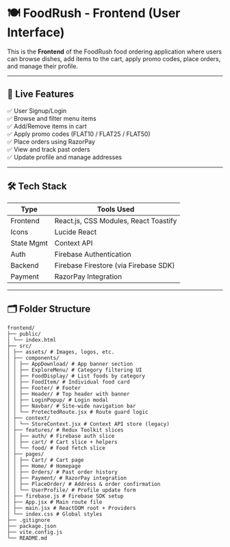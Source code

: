 # 🍽️ FoodRush - Frontend (User Interface)

This is the **Frontend** of the FoodRush food ordering application where users can browse dishes, add items to the cart, apply promo codes, place orders, and manage their profile.

---

## 🚀 Live Features

✅ User Signup/Login  
✅ Browse and filter menu items  
✅ Add/Remove items in cart  
✅ Apply promo codes (FLAT10 / FLAT25 / FLAT50)  
✅ Place orders using RazorPay  
✅ View and track past orders  
✅ Update profile and manage addresses  

---

## 🛠 Tech Stack

| Type       | Tools Used                                         |
|------------|----------------------------------------------------|
| Frontend   | React.js, CSS Modules, React Toastify              |
| Icons      | Lucide React                                       |
| State Mgmt | Context API                                        |
| Auth       | Firebase Authentication                            |
| Backend    | Firebase Firestore (via Firebase SDK)              |
| Payment    | RazorPay Integration                               |

---

## 🗂 Folder Structure

```
frontend/
├── public/
│ └── index.html
├── src/
│ ├── assets/ # Images, logos, etc.
│ ├── components/
│ │ ├── AppDownload/ # App banner section
│ │ ├── ExploreMenu/ # Category filtering UI
│ │ ├── FoodDisplay/ # List foods by category
│ │ ├── FoodItem/ # Individual food card
│ │ ├── Footer/ # Footer
│ │ ├── Header/ # Top header with banner
│ │ ├── LoginPopup/ # Login modal
│ │ ├── Navbar/ # Site-wide navigation bar
│ │ └── ProtectedRoute.jsx # Route guard logic
│ ├── context/
│ │ └── StoreContext.jsx # Context API store (legacy)
│ ├── features/ # Redux Toolkit slices
│ │ ├── auth/ # Firebase auth slice
│ │ ├── cart/ # Cart slice + helpers
│ │ └── food/ # Food fetch slice
│ ├── pages/
│ │ ├── Cart/ # Cart page
│ │ ├── Home/ # Homepage
│ │ ├── Orders/ # Past order history
│ │ ├── Payment/ # RazorPay integration
│ │ ├── PlaceOrder/ # Address & order confirmation
│ │ └── UserProfile/ # Profile update form
│ ├── firebase.js # Firebase SDK setup
│ ├── App.jsx # Main route file
│ ├── main.jsx # ReactDOM root + Providers
│ └── index.css # Global styles
├── .gitignore
├── package.json
├── vite.config.js
└── README.md
```

